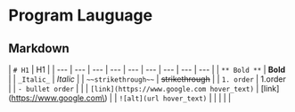 # Program Lauguage

## Markdown

| `# H1` | H1 |
| --- | --- | --- | --- | --- | --- | --- | --- | --- |
| `** Bold **` | **Bold** |
|  `_Italic_` | _Italic_ |
|  `~~strikethrough~~` | ~~strikethrough~~ |
| `1. order` | 1.order |
| `- bullet order` |  |
| `[link](https://www.google.com hover_text)` | \[link\]\(https://www.google.com\) |
| `![alt](url hover_text)` |  |
|  |  |







